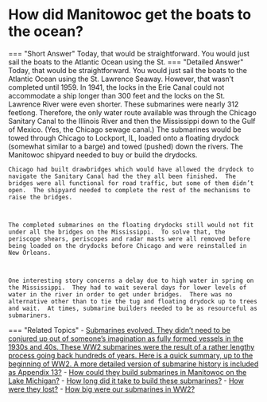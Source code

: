 # How did Manitowoc get the boats to the ocean?

=== "Short Answer"
    Today, that would be straightforward. You would just sail the boats to the Atlantic Ocean using the St.
=== "Detailed Answer"
    Today, that would be straightforward.  You would just sail the boats to the Atlantic Ocean using the St. Lawrence Seaway.  However, that wasn’t completed until 1959.  In 1941, the locks in the Erie Canal could not accommodate a ship longer than 300 feet and the locks on the St. Lawrence River were even shorter.  These submarines were nearly 312 feetlong.  Therefore, the only water route available was through the Chicago Sanitary Canal to the Illinois River and then the Mississippi down to the Gulf of Mexico.  (Yes, the Chicago sewage canal.)  The submarines would be towed through Chicago to Lockport, IL, loaded onto a floating drydock (somewhat similar to a barge) and towed (pushed) down the rivers.  The Manitowoc shipyard needed to buy or build the drydocks.
    
    
    
    Chicago had built drawbridges which would have allowed the drydock to navigate the Sanitary Canal had the they all been finished.  The bridges were all functional for road traffic, but some of them didn’t open.  The shipyard needed to complete the rest of the mechanisms to raise the bridges.
    
    
    
    The completed submarines on the floating drydocks still would not fit under all the bridges on the Mississippi.  To solve that, the periscope shears, periscopes and radar masts were all removed before being loaded on the drydocks before Chicago and were reinstalled in New Orleans.
    
    
    
    One interesting story concerns a delay due to high water in spring on the Mississippi.  They had to wait several days for lower levels of water in the river in order to get under bridges.  There was no alternative other than to tie the tug and floating drydock up to trees and wait.  At times, submarine builders needed to be as resourceful as submariners.
=== "Related Topics"
    - [Submarines evolved.  They didn’t need to be conjured up out of someone’s imagination as fully formed vessels in the 1930s and 40s.  These WW2 submarines were the result of a rather lengthy process going back hundreds of years.  Here is a quick summary, up to the beginning of WW2.  A more detailed version of submarine history is included as Appendix 13?](submarines-evolved-they-didnt-need-to-be-conjured-up-out-of-someones-imagination-as-fully.md)
    - [How could they build submarines in Manitowoc on the Lake Michigan?](how-could-they-build-submarines-in-manitowoc-on-the-lake-michigan.md)
    - [How long did it take to build these submarines?](how-long-did-it-take-to-build-these-submarines.md)
    - [How were they lost?](how-were-they-lost.md)
    - [How big were our submarines in WW2?](how-big-were-our-submarines-in-ww2.md)
